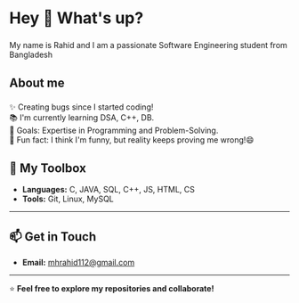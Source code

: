 <h1 align="left">Hey 👋 What's up?</h1>

###

<p align="left">My name is Rahid and I am a passionate Software Engineering student from Bangladesh</p>

###

<h2 align="left">About me</h2>

###

<p align="left">✨ Creating bugs since I started coding!<br>📚 I'm currently learning DSA, C++, DB.<br>🎯 Goals: Expertise in Programming and Problem-Solving.<br>🎲 Fun fact: I think I'm funny, but reality keeps proving me wrong!😄</p>

###

## 🌟 My Toolbox  
- **Languages:** C, JAVA, SQL, C++, JS, HTML, CS  
- **Tools:** Git, Linux, MySQL

---

## 📫 Get in Touch  
- **Email:** [mhrahid112@gmail.com](mailto:mhrahid112@gmail.com)   

---

⭐ **Feel free to explore my repositories and collaborate!**  
